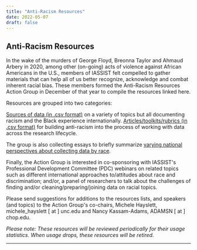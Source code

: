 ```yaml
---
title: "Anti-Racism Resources"
date: 2022-05-07
draft: false
---
```

## Anti-Racism Resources 

In the wake of the murders of George Floyd, Breonna Taylor and  Ahmaud Arbery in 2020, among other (on-going) acts of violence against African Americans in the U.S., members of IASSIST felt compelled to gather materials that can help all of us better recognize, acknowledge and combat inherent racial bias. These members formed the Anti-Racism Resources Action Group in December of that year to compile the resources linked here.

Resources are grouped into two categories:

[Sources of data (in .csv format)](https://github.com/iassist/content/antiracismresources/datasources.csv) on a variety of topics but all documenting racism and the Black experience internationally.
[Articles/toolkits/rubrics (in .csv format)](https://github.com/iassist/content/antiracismresources/arttoolkrubr.csv) for building anti-racism into the process of working with data across the research lifecycle.


The group is also collecting essays to briefly summarize [varying national perspectives about collecting data by race](https://github.com/iassist/content/antiracismresources/essays).

Finally, the Action Group is interested in co-sponsoring with IASSIST's Professional Development Committee (PDC) webinars on related topics such as different international approaches to/attitudes about race and discrimination; and/or, a panel of researchers to talk about the challenges of finding and/or cleaning/preparing/joining data on racial topics.
  
Please send suggestions for additions to the resources lists, and speakers (and topics) to the Action Group's co-chairs, Michele Hayslett, michele_hayslett [ at ] unc.edu and Nancy Kassam-Adams, ADAMSN [ at ] chop.edu.

*Please note:  These resources will be reviewed periodically for their usage statistics.  When usage drops, these resources will be retired.*

---

